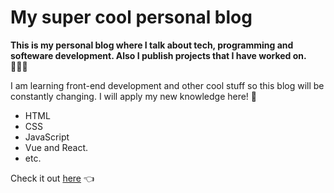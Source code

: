 # My super cool personal blog

**This is my personal blog where I talk about tech, programming and softeware development. Also I publish projects that I have worked on.** 👨🏻‍💻

I am learning front-end development and other cool stuff so this blog will be constantly changing. I will apply my new knowledge here! 🤘

- HTML
- CSS
- JavaScript
- Vue and React.
- etc.

Check it out [here](http://JosueMagnus.github.io "here") 👈
